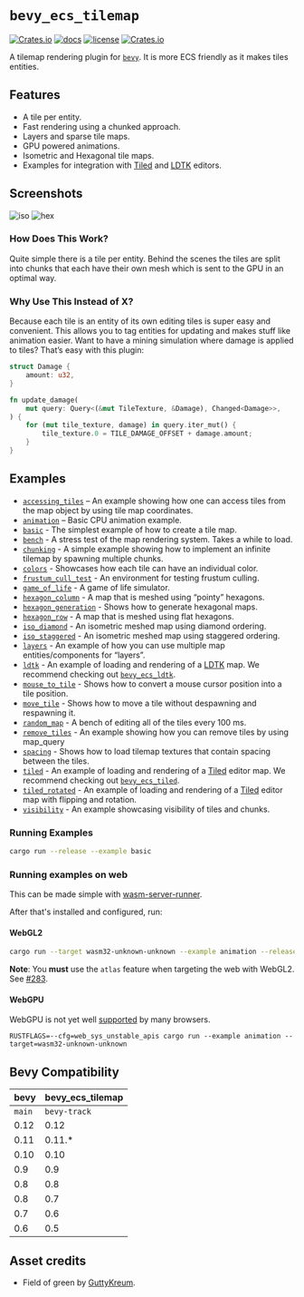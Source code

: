 # `bevy_ecs_tilemap`

[![Crates.io](https://img.shields.io/crates/v/bevy_ecs_tilemap)](https://crates.io/crates/bevy_ecs_tilemap)
[![docs](https://docs.rs/bevy_ecs_tilemap/badge.svg)](https://docs.rs/bevy_ecs_tilemap/)
[![license](https://img.shields.io/badge/license-MIT-blue.svg)](https://github.com/StarArawn/bevy_ecs_tilemap/blob/main/LICENSE)
[![Crates.io](https://img.shields.io/crates/d/bevy_ecs_tilemap)](https://crates.io/crates/bevy_ecs_tilemap)

A tilemap rendering plugin for [`bevy`](https://bevyengine.org/). It is more ECS friendly as it makes tiles entities.

## Features

- A tile per entity.
- Fast rendering using a chunked approach.
- Layers and sparse tile maps.
- GPU powered animations.
- Isometric and Hexagonal tile maps.
- Examples for integration with [Tiled](https://www.mapeditor.org/) and [LDTK](https://ldtk.io/) editors.

## Screenshots

![iso](screenshots/iso.png)
![hex](screenshots/hex.png)

### How Does This Work?

Quite simple there is a tile per entity. Behind the scenes the tiles are split into chunks that each have their own mesh which is sent to the GPU in an optimal way.

### Why Use This Instead of X?

Because each tile is an entity of its own editing tiles is super easy and convenient. This allows you to tag entities for updating and makes stuff like animation easier. Want to have a mining simulation where damage is applied to tiles? That’s easy with this plugin:

```rust
struct Damage {
    amount: u32,
}

fn update_damage(
    mut query: Query<(&mut TileTexture, &Damage), Changed<Damage>>,
) {
    for (mut tile_texture, damage) in query.iter_mut() {
        tile_texture.0 = TILE_DAMAGE_OFFSET + damage.amount;
    }
}
```

## Examples

- [`accessing_tiles`](examples/accessing_tiles.rs) – An example showing how one can access tiles from the map object by using tile map coordinates.
- [`animation`](examples/animation.rs) – Basic CPU animation example.
- [`basic`](examples/basic.rs) - The simplest example of how to create a tile map.
- [`bench`](examples/bench.rs) - A stress test of the map rendering system. Takes a while to load.
- [`chunking`](examples/chunking.rs) - A simple example showing how to implement an infinite tilemap by spawning multiple chunks.
- [`colors`](examples/colors.rs) - Showcases how each tile can have an individual color.
- [`frustum_cull_test`](examples/frustum_cull_test.rs) - An environment for testing frustum culling.
- [`game_of_life`](examples/game_of_life.rs) - A game of life simulator.
- [`hexagon_column`](examples/hexagon_column.rs) - A map that is meshed using “pointy” hexagons.
- [`hexagon_generation`](examples/hexagon_generation.rs) - Shows how to generate hexagonal maps.
- [`hexagon_row`](examples/hexagon_row.rs) - A map that is meshed using flat hexagons.
- [`iso_diamond`](examples/iso_diamond.rs) - An isometric meshed map using diamond ordering.
- [`iso_staggered`](examples/iso_staggered.rs) - An isometric meshed map using staggered ordering.
- [`layers`](examples/layers.rs) - An example of how you can use multiple map entities/components for “layers”.
- [`ldtk`](examples/ldtk.rs) - An example of loading and rendering of a [LDTK](https://ldtk.io/) map. We recommend checking out [`bevy_ecs_ldtk`](https://crates.io/crates/bevy_ecs_ldtk).
- [`mouse_to_tile`](examples/mouse_to_tile.rs) - Shows how to convert a mouse cursor position into a tile position.
- [`move_tile`](examples/move_tile.rs) - Shows how to move a tile without despawning and respawning it.
- [`random_map`](examples/random_map.rs) - A bench of editing all of the tiles every 100 ms.
- [`remove_tiles`](examples/remove_tiles.rs) - An example showing how you can remove tiles by using map_query
- [`spacing`](examples/spacing.rs) - Shows how to load tilemap textures that contain spacing between the tiles.
- [`tiled`](examples/tiled.rs) - An example of loading and rendering of a [Tiled](https://www.mapeditor.org/) editor map. We recommend checking out [`bevy_ecs_tiled`](https://github.com/adrien-bon/bevy_ecs_tiled).
- [`tiled_rotated`](examples/tiled_rotated.rs) - An example of loading and rendering of a [Tiled](https://www.mapeditor.org/) editor map with flipping and rotation.
- [`visibility`](examples/visibility.rs) - An example showcasing visibility of tiles and chunks.

### Running Examples

```bash
cargo run --release --example basic
```

### Running examples on web

This can be made simple with [wasm-server-runner](https://github.com/jakobhellermann/wasm-server-runner).

After that's installed and configured, run:

#### WebGL2

```bash
cargo run --target wasm32-unknown-unknown --example animation --release --features atlas,bevy/webgl2
```

**Note**: You **must** use the `atlas` feature when targeting the web with WebGL2. See [#283](https://github.com/StarArawn/bevy_ecs_tilemap/issues/283).

#### WebGPU

WebGPU is not yet well [supported](https://caniuse.com/webgpu) by many browsers.

```
RUSTFLAGS=--cfg=web_sys_unstable_apis cargo run --example animation --target=wasm32-unknown-unknown
```

## Bevy Compatibility

|bevy|bevy_ecs_tilemap|
|---|---|
|`main`|`bevy-track`|
|0.12|0.12|
|0.11|0.11.*|
|0.10|0.10|
|0.9|0.9|
|0.8|0.8|
|0.8|0.7|
|0.7|0.6|
|0.6|0.5|

## Asset credits

- Field of green by [GuttyKreum](https://guttykreum.itch.io/).
